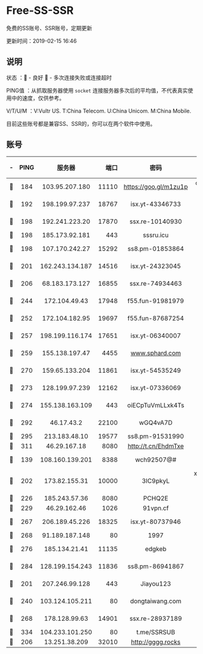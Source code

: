 # Free-SS-SSR

免费的SS账号、SSR账号，定期更新

更新时间：2019-02-15 16:46

## 说明

状态     ：🙂 - 良好 🙁 - 多次连接失败或连接超时

PING值   ：从抓取服务器使用 `socket` 连接服务器多次后的平均值，不代表真实使用中的速度，仅供参考。

V/T/U/M  ：V:Vultr US. T:China Telecom. U:China Unicom. M:China Mobile.

目前这些账号都是兼容SS、SSR的，你可以在两个软件中使用。

## 账号

|-|PING|服务器|端口|密码|加密方式|区域|V/T/U/M|
|:----:|:----:|:-----:|-----:|:----:|:----:|:----:|:----:|
|🙂|184|103.95.207.180|11110|https://goo.gl/m1zu1p|chacha20-ietf|US|6↑/8↑/7↑/7↑|
|🙂|192|198.199.97.237|18767|isx.yt-43346733|aes-256-cfb|US|10↑/10↑/10↑/10↑|
|🙂|198|192.241.223.20|17870|ssx.re-10140930|aes-256-cfb|US|7↑/6↑/6↑/6↑|
|🙂|198|185.173.92.181|443|sssru.icu|rc4-md5|RU|10↑/9↑/10↑/10↑|
|🙂|198|107.170.242.27|15292|ss8.pm-01853864|aes-256-cfb|US|10↑/10↑/9↑/10↑|
|🙂|201|162.243.134.187|14516|isx.yt-24323045|aes-256-cfb|US|10↑/10↑/10↑/10↑|
|🙂|206|68.183.173.127|16855|ssx.re-74934463|aes-256-cfb|US|7↑/6↑/6↑/6↑|
|🙂|244|172.104.49.43|17948|f55.fun-91981979|aes-256-cfb|SG|10↑/10↑/9↑/10↑|
|🙂|252|172.104.182.95|19697|f55.fun-87687254|aes-256-cfb|SG|10↑/10↑/9↑/10↑|
|🙂|257|198.199.116.174|17651|isx.yt-06340007|aes-256-cfb|US|10↑/10↑/10↑/10↑|
|🙂|259|155.138.197.47|4455|www.sphard.com|aes-256-cfb|US|8↑/10↑/9↑/10↑|
|🙂|270|159.65.133.204|11861|isx.yt-54535249|aes-256-cfb|SG|10↑/10↑/10↑/10↑|
|🙂|273|128.199.97.239|12162|isx.yt-07336069|aes-256-cfb|SG|10↑/10↑/10↑/10↑|
|🙂|274|155.138.163.109|443|oiECpTuVmLLxk4Ts|aes-256-cfb|US|6↑/10↑/10↑/10↑|
|🙂|292|46.17.43.2|22100|wGQ4vA7D|aes-256-gcm|RU|4↓/10↑/10↑/10↑|
|🙂|295|213.183.48.10|19577|ss8.pm-91531990|rc4-md5|RU|7↑/6↑/6↑/6↑|
|🙂|311|46.29.167.18|8080|http://t.cn/EhdmTxe|rc4-md5|RU|7↑/6↑/6↑/6↑|
|🙂|139|108.160.139.201|8388|wch92507@#|aes-256-cfb|JP|5↓/10↑/10↑/10↑|
|🙂|202|173.82.155.31|10000|3IC9pkyL|xchacha20-ietf-poly1305|US|7↑/9↑/9↑/9↑|
|🙂|226|185.243.57.36|8080|PCHQ2E|rc4-md5|US|10↑/10↑/10↑/10↑|
|🙂|229|46.29.162.46|1026|91vpn.cf|rc4-md5|RU|10↑/9↑/8↑/10↑|
|🙂|267|206.189.45.226|18325|isx.yt-80737946|aes-256-cfb|SG|10↑/10↑/10↑/10↑|
|🙂|268|91.189.187.148|80|1997|chacha20|US|10↑/10↑/10↑/10↑|
|🙂|276|185.134.21.41|11135|edgkeb|aes-256-cfb|GB|10↑/10↑/10↑/10↑|
|🙂|284|128.199.154.243|11836|ss8.pm-86941867|aes-256-cfb|SG|10↑/10↑/9↑/10↑|
|🙂|201|207.246.99.128|443|Jiayou123|aes-256-cfb|US|10↑/10↑/10↑/9↑|
|🙂|240|103.124.105.211|80|dongtaiwang.com|aes-256-cfb|US|9↑/10↑/10↑/10↑|
|🙂|268|178.128.99.63|14901|ssx.re-28937189|aes-256-cfb|SG|7↑/6↑/6↑/6↑|
|🙂|334|104.233.101.250|80|t.me/SSRSUB|rc4-md5|CA|8↑/7↑/7↑/7↑|
|🙁|206|13.251.38.209|32010|http://gggg.rocks|chacha20|SG|9↑/10↑/9↑/10↑|
